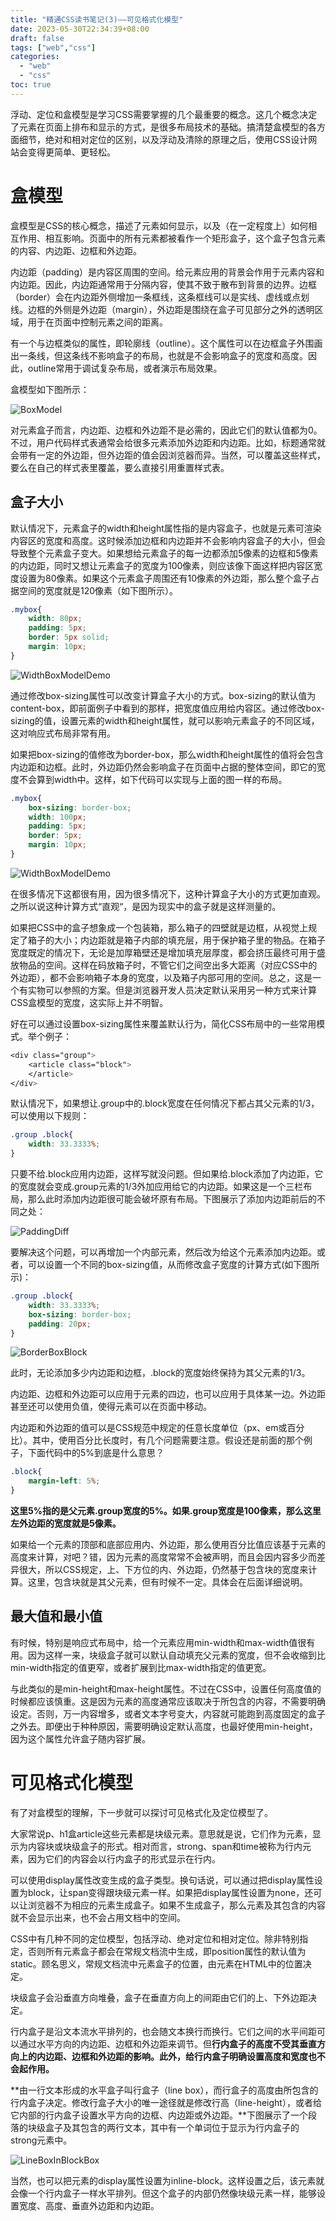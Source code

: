 ```yaml
---
title: "精通CSS读书笔记(3)——可见格式化模型" 
date: 2023-05-30T22:34:39+08:00
draft: false
tags: ["web","css"]
categories:
  - "web"
  - "css"
toc: true
---
```






浮动、定位和盒模型是学习CSS需要掌握的几个最重要的概念。这几个概念决定了元素在页面上排布和显示的方式，是很多布局技术的基础。搞清楚盒模型的各方面细节，绝对和相对定位的区别，以及浮动及清除的原理之后，使用CSS设计网站会变得更简单、更轻松。



# 盒模型

盒模型是CSS的核心概念，描述了元素如何显示，以及（在一定程度上）如何相互作用、相互影响。页面中的所有元素都被看作一个矩形盒子，这个盒子包含元素的内容、内边距、边框和外边距。



内边距（padding）是内容区周围的空间。给元素应用的背景会作用于元素内容和内边距。因此，内边距通常用于分隔内容，使其不致于散布到背景的边界。边框（border）会在内边距外侧增加一条框线，这条框线可以是实线、虚线或点划线。边框的外侧是外边距（margin），外边距是围绕在盒子可见部分之外的透明区域，用于在页面中控制元素之间的距离。



有一个与边框类似的属性，即轮廓线（outline）。这个属性可以在边框盒子外围画出一条线，但这条线不影响盒子的布局，也就是不会影响盒子的宽度和高度。因此，outline常用于调试复杂布局，或者演示布局效果。



盒模型如下图所示：

![BoxModel](https://pvnk1u.github.io/images/BoxModel.PNG)



对元素盒子而言，内边距、边框和外边距不是必需的，因此它们的默认值都为0。不过，用户代码样式表通常会给很多元素添加外边距和内边距。比如，标题通常就会带有一定的外边距，但外边距的值会因浏览器而异。当然，可以覆盖这些样式，要么在自己的样式表里覆盖，要么直接引用重置样式表。



## 盒子大小

默认情况下，元素盒子的width和height属性指的是内容盒子，也就是元素可渲染内容区的宽度和高度。这时候添加边框和内边距并不会影响内容盒子的大小，但会导致整个元素盒子变大。如果想给元素盒子的每一边都添加5像素的边框和5像素的内边距，同时又想让元素盒子的宽度为100像素，则应该像下面这样把内容区宽度设置为80像素。如果这个元素盒子周围还有10像素的外边距，那么整个盒子占据空间的宽度就是120像素（如下图所示）。

```css
.mybox{
	width: 80px;
	padding: 5px;
	border: 5px solid;
	margin: 10px;
}
```

![WidthBoxModelDemo](https://pvnk1u.github.io/images/WidthBoxModelDemo.PNG)



通过修改box-sizing属性可以改变计算盒子大小的方式。box-sizing的默认值为content-box，即前面例子中看到的那样，把宽度值应用给内容区。通过修改box-sizing的值，设置元素的width和height属性，就可以影响元素盒子的不同区域，这对响应式布局非常有用。



如果把box-sizing的值修改为border-box，那么width和height属性的值将会包含内边距和边框。此时，外边距仍然会影响盒子在页面中占据的整体空间，即它的宽度不会算到width中。这样，如下代码可以实现与上面的图一样的布局。

```css
.mybox{
	box-sizing: border-box;
	width: 100px;
	padding: 5px;
	border: 5px;
	margin: 10px;
}
```

![WidthBoxModelDemo](https://pvnk1u.github.io/images/BoxSizingDemo.PNG)

在很多情况下这都很有用，因为很多情况下，这种计算盒子大小的方式更加直观。之所以说这种计算方式“直观“，是因为现实中的盒子就是这样测量的。



如果把CSS中的盒子想象成一个包装箱，那么箱子的四壁就是边框，从视觉上规定了箱子的大小；内边距就是箱子内部的填充层，用于保护箱子里的物品。在箱子宽度既定的情况下，无论是加厚箱壁还是增加填充层厚度，都会挤压最终可用于盛放物品的空间。这样在码放箱子时，不管它们之间空出多大距离（对应CSS中的外边距），都不会影响箱子本身的宽度，以及箱子内部可用的空间。总之，这是一个有实物可以参照的方案。但是浏览器开发人员决定默认采用另一种方式来计算CSS盒模型的宽度，这实际上并不明智。



好在可以通过设置box-sizing属性来覆盖默认行为，简化CSS布局中的一些常用模式。举个例子：

```css
<div class="group">
	<article class="block">
	</article>
</div>
```

默认情况下，如果想让.group中的.block宽度在任何情况下都占其父元素的1/3，可以使用以下规则：

```css
.group .block{
	width: 33.3333%;
}
```

只要不给.block应用内边距，这样写就没问题。但如果给.block添加了内边距，它的宽度就会变成.group元素的1/3外加应用给它的内边距。如果这是一个三栏布局，那么此时添加内边距很可能会破坏原有布局。下图展示了添加内边距前后的不同之处：

![PaddingDiff](https://pvnk1u.github.io/images/PaddingDiff.PNG)



要解决这个问题，可以再增加一个内部元素，然后改为给这个元素添加内边距。或者，可以设置一个不同的box-sizing值，从而修改盒子宽度的计算方式(如下图所示)：

```css
.group .block{
	width: 33.3333%;
	box-sizing: border-box;
    padding: 20px;
}
```

![BorderBoxBlock](https://pvnk1u.github.io/images/BorderBoxBlock.PNG)



此时，无论添加多少内边距和边框，.block的宽度始终保持为其父元素的1/3。



内边距、边框和外边距可以应用于元素的四边，也可以应用于具体某一边。外边距甚至还可以使用负值，使得元素可以在页面中移动。



内边距和外边距的值可以是CSS规范中规定的任意长度单位（px、em或百分比）。其中，使用百分比长度时，有几个问题需要注意。假设还是前面的那个例子，下面代码中的5%到底是什么意思？

```css
.block{
	margin-left: 5%;
}
```

**这里5%指的是父元素.group宽度的5%。如果.group宽度是100像素，那么这里左外边距的宽度就是5像素。**



如果给一个元素的顶部和底部应用内、外边距，那么使用百分比值应该基于元素的高度来计算，对吧？错，因为元素的高度常常不会被声明，而且会因内容多少而差异很大，所以CSS规定，上、下方位的内、外边距，仍然基于包含块的宽度来计算。这里，包含块就是其父元素，但有时候不一定。具体会在后面详细说明。



## 最大值和最小值

有时候，特别是响应式布局中，给一个元素应用min-width和max-width值很有用。因为这样一来，块级盒子就可以默认自动填充父元素的宽度，但不会收缩到比min-width指定的值更窄，或者扩展到比max-width指定的值更宽。



与此类似的是min-height和max-height属性。不过在CSS中，设置任何高度值的时候都应该慎重。这是因为元素的高度通常应该取决于所包含的内容，不需要明确设定。否则，万一内容增多，或者文本字号变大，内容就可能跑到高度固定的盒子之外去。即便出于种种原因，需要明确设定默认高度，也最好使用min-height，因为这个属性允许盒子随内容扩展。



# 可见格式化模型

有了对盒模型的理解，下一步就可以探讨可见格式化及定位模型了。



大家常说p、h1盒article这些元素都是块级元素。意思就是说，它们作为元素，显示为内容块或块级盒子的形式。相对而言，strong、span和time被称为行内元素，因为它们的内容会以行内盒子的形式显示在行内。



可以使用display属性改变生成的盒子类型。换句话说，可以通过把display属性设置为block，让span变得跟块级元素一样。如果把display属性设置为none，还可以让浏览器不为相应的元素生成盒子。如果不生成盒子，那么元素及其包含的内容就不会显示出来，也不会占用文档中的空间。



CSS中有几种不同的定位模型，包括浮动、绝对定位和相对定位。除非特别指定，否则所有元素盒子都会在常规文档流中生成，即position属性的默认值为static。顾名思义，常规文档流中元素盒子的位置，由元素在HTML中的位置决定。



块级盒子会沿垂直方向堆叠，盒子在垂直方向上的间距由它们的上、下外边距决定。



行内盒子是沿文本流水平排列的，也会随文本换行而换行。它们之间的水平间距可以通过水平方向的内边距、边框和外边距来调节。但**行内盒子的高度不受其垂直方向上的内边距、边框和外边距的影响。此外，给行内盒子明确设置高度和宽度也不会起作用。**



**由一行文本形成的水平盒子叫行盒子（line box），而行盒子的高度由所包含的行内盒子决定。修改行盒子大小的唯一途径就是修改行高（line-height），或者给它内部的行内盒子设置水平方向的边框、内边距或外边距。**下图展示了一个段落的块级盒子及其包含的两行文本，其中有一个单词位于显示为行内盒子的strong元素中。

![LineBoxInBlockBox](https://pvnk1u.github.io/images/LineBoxInBlockBox.PNG)



当然，也可以把元素的display属性设置为inline-block。这样设置之后，该元素就会像一个行内盒子一样水平排列。但这个盒子的内部仍然像块级元素一样，能够设置宽度、高度、垂直外边距和内边距。









